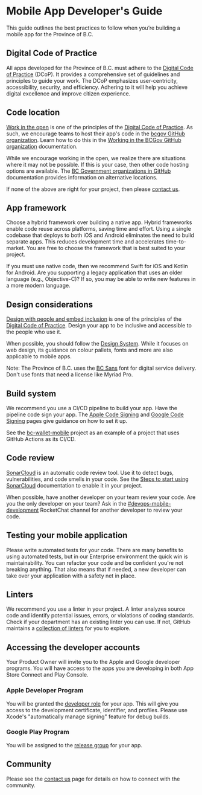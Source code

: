 # Mobile App Developer's Guide

This guide outlines the best practices to follow when you’re building a mobile app for the Province of B.C. 


## Digital Code of Practice

All apps developed for the Province of B.C. must adhere to the [Digital Code of Practice](https://digital.gov.bc.ca/policies-standards/dcop/) (DCoP). It provides a comprehensive set of guidelines and principles to guide your work. The DCoP emphasizes user-centricity, accessibility, security, and efficiency. Adhering to it will help you achieve digital excellence and improve citizen experience.

## Code location

[Work in the open](https://digital.gov.bc.ca/policies-standards/dcop/open/) is one of the principles of the [Digital Code of Practice](https://digital.gov.bc.ca/policies-standards/dcop/). As such, we encourage teams to host their app's code in the [bcgov GitHub organization](https://github.com/bcgov). Learn how to do this in the [Working in the BCGov GitHub organization](https://docs.developer.gov.bc.ca/start-working-in-bcgov-github-organization/) documentation.


While we encourage working in the open, we realize there are situations where it may not be possible. If this is your case, then other code hosting options are available. The [BC Government organizations in GitHub](https://docs.developer.gov.bc.ca/bc-government-organizations-in-github/) documentation provides information on alternative locations.

If none of the above are right for your project, then please [contact us](contact.md).

## App framework
Choose a hybrid framework over building a native app. Hybrid frameworks enable code reuse across platforms, saving time and effort. Using a single codebase that deploys to both iOS and Android eliminates the need to build separate apps. This reduces development time and accelerates time-to-market. You are free to choose the framework that is best suited to your project.

If you must use native code, then we recommend Swift for iOS and Kotlin for Android. Are you supporting a legacy application that uses an older language (e.g., Objective-C)? If so, you may be able to write new features in a more modern language.


## Design considerations 
[Design with people and embed inclusion](https://digital.gov.bc.ca/policies-standards/dcop/design/) is one of the principles of the [Digital Code of Practice](https://digital.gov.bc.ca/policies-standards/dcop/). Design your app to be inclusive and accessible to the people who use it.

When possible, you should follow the [Design System](https://developer.gov.bc.ca/Design-System/About-the-Design-System). While it focuses on web design, its guidance on colour pallets, fonts and more are also applicable to mobile apps.

Note: The Province of B.C. uses the [BC Sans](https://www2.gov.bc.ca/gov/content/governments/services-for-government/policies-procedures/bc-visual-identity/bc-sans) font for digital service delivery. Don't use fonts that need a license like Myriad Pro. 


## Build system 
We recommend you use a CI/CD pipeline to build your app. Have the pipeline code sign your app. The [Apple Code Signing](apple_app_signing.md) and [Google Code Signing](google_app_signing.md) pages give guidance on how to set it up.

See the [bc-wallet-mobile](https://github.com/bcgov/bc-wallet-mobile/blob/main/.github/workflows/main.yaml) project as an example of a project that uses GitHub Actions as its CI/CD.

## Code review 
[SonarCloud](https://sonarcloud.io/projects) is an automatic code review tool. Use it to detect bugs, vulnerabilities, and code smells in your code. See the [Steps to start using SonarCloud](https://github.com/BCDevOps/sonarqube#sonarcloud) documentation to enable it in your project.

When possible, have another developer on your team review your code. Are you the only developer on your team? Ask in the [#devops-mobile-development](https://chat.developer.gov.bc.ca/channel/devops-mobile-development) RocketChat channel for another developer to review your code.

## Testing your mobile application 
Please write automated tests for your code.  There are many benefits to using automated tests, but in our Enterprise environment the quick win is maintainability. You can refactor your code and be confident you're not breaking anything. That also means that if needed, a new developer can take over your application with a safety net in place. 

## Linters
We recommend you use a linter in your project. A linter analyzes source code and identify potential issues, errors, or violations of coding standards. Check if your department has an existing linter you can use. If not, GitHub maintains a [collection of linters](https://github.com/collections/clean-code-linters) for you to explore.


## Accessing the developer accounts
Your Product Owner will invite you to the Apple and Google developer programs. You will have access to the apps you are developing in both App Store Connect and Play Console.

### Apple Developer Program

You will be granted the [developer role](app_management.md#developer-role) for your app. This will give you access to the development certificate, identifier, and profiles. Please use Xcode's "automatically manage signing" feature for debug builds. 

### Google Play Program

You will be assigned to the [release group](app_management.md#release-permission-group) for your app. 


## Community

Please see the [contact us](contact.md) page for details on how to connect with the community.
